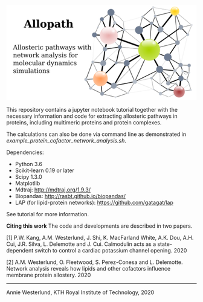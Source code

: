 ![](figs/network_pic.png)

This repository contains a jupyter notebook tutorial together with the necessary information and code for extracting allosteric pathways in proteins, including multimeric proteins and protein complexes.

The calculations can also be done via command line as demonstrated in *example_protein_cofactor_network_analysis.sh*.

Dependencies:
* Python 3.6
* Scikit-learn 0.19 or later
* Scipy 1.3.0
* Matplotlib
* Mdtraj: http://mdtraj.org/1.9.3/
* Biopandas: http://rasbt.github.io/biopandas/
* LAP (for lipid-protein networks): https://github.com/gatagat/lap

See tutorial for more information.

**Citing this work**
The code and developments are described in two papers.

[1] P.W. Kang, A.M. Westerlund, J. Shi, K. MacFarland White, A.K. Dou, A.H. Cui, J.R. Silva, L. Delemotte and J. Cui.
Calmodulin acts as a state-dependent switch to control a cardiac potassium channel opening. 2020

[2] A.M. Westerlund, O. Fleetwood, S. Perez-Conesa and L. Delemotte.
Network analysis reveals how lipids and other cofactors influence membrane protein allostery. 2020

----------------------------------------------------------
Annie Westerlund, KTH Royal Institute of Technology, 2020 </br>
